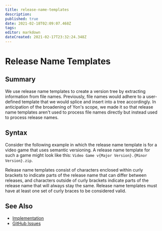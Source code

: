 ```yaml
---
title: release-name-templates
description: 
published: true
date: 2021-02-18T02:09:07.468Z
tags: 
editor: markdown
dateCreated: 2021-02-17T23:32:24.348Z
---
```


# Release Name Templates

## Summary
We use release name templates to create a version tree by extracting information from file names. Previously, file names would adhere to a user-defined template that we would splice and insert into a tree accordingly. In anticipation of the broadening of Yon's scope, we made it so that release name templates aren't used to process file names directly but instead used to process release names.

## Syntax
Consider the following example in which the release name template is for a video game that uses semantic versioning. A release name template for such a game might look like this: `Video Game v{Major Version}.{Minor Version}.zip`. 

Release name templates consist of characters enclosed within curly brackets to indicate parts of the release name that can differ between releases, and characters outside of curly brackets indicate parts of the release name that will always stay the same. Release name templates must have at least one set of curly braces to be considered valid.

## See Also
- [Implementation]()
- [GitHub Issues](https://github.com/ParanormalVibe/Yon/labels/Release%20Name%20Template)